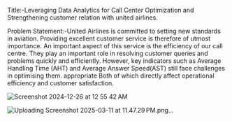 Title:-Leveraging Data Analytics for Call Center Optimization and Strengthening customer relation with united airlines.

Problem Statement:-United Airlines is committed to setting new standards in aviation. Providing excellent customer service is therefore of utmost importance. An important aspect of this service is the efficiency of our call centre. They play an important role in resolving customer queries and problems quickly and efficiently. However, key indicators such as Average Handling Time (AHT) and Average Answer Speed ​​(AST) still face challenges in optimising them. appropriate Both of which directly affect operational efficiency and customer satisfaction.

![Screenshot 2024-12-26 at 12 55 42 AM](https://github.com/user-attachments/assets/a82eaf41-3349-4e0a-a31b-53ba13c95a68)

![Uploading Screenshot 2025-03-11 at 11.47.29 PM.png…]()

